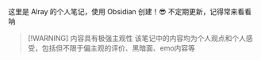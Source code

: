 这里是 Alray 的个人笔记，使用 Obsidian 创建！😎
不定期更新，记得常来看看呐


> [!WARNING] 内容具有极强主观性
> 该笔记中的内容均为个人观点和个人感受，包括但不限于偏主观的评价、黑暗面、emo内容等
